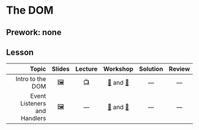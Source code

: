 # The DOM

## Prework: none

## Lesson

Topic | Slides | Lecture | Workshop | Solution | Review
-----:|:------:|:-------:|:--------:|:--------:|:-----:
Intro to the DOM | [🖼️][dom-1a] | [📺][dom-1b] | [🔬][dom-1c-1] and [🤝][dom-1c-2] | — | —
Event Listeners and Handlers | [🖼️][dom-2a] | — | [🔬][dom-2c-1] and [🤝][dom-2c-2] | — | —

[dom-1a]: 1-intro-to-the-dom/Intro%20to%20the%20DOM.pdf
[dom-1b]: https://youtu.be/2xb826Do-Y4
[dom-1c-1]: https://learn.fullstackacademy.com/workshop/5a7b63826759b0000495a518/landing
[dom-1c-2]: https://learn.fullstackacademy.com/workshop/5a7a29369cdac30004ec4f86/landing
[dom-2a]: 2-event-listeners-and-handlers/Event%20Listeners%20and%20Handlers.pdf
[dom-2c-1]: https://learn.fullstackacademy.com/workshop/5a987e7389c7590004711468/landing
[dom-2c-2]: https://learn.fullstackacademy.com/workshop/5a78dd00f8936400041bdb68/landing
